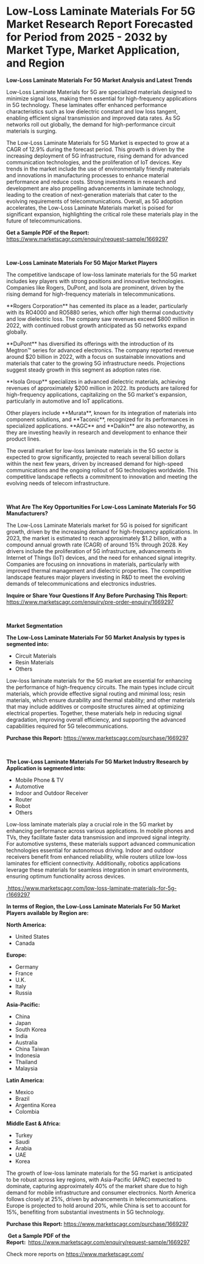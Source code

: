 <p><h1>Low-Loss Laminate Materials For 5G Market Research Report Forecasted for Period from 2025 -  2032 by Market Type, Market Application, and Region</h1></p><p><strong>Low-Loss Laminate Materials For 5G Market Analysis and Latest Trends</strong></p>
<p><p>Low-Loss Laminate Materials for 5G are specialized materials designed to minimize signal loss, making them essential for high-frequency applications in 5G technology. These laminates offer enhanced performance characteristics such as low dielectric constant and low loss tangent, enabling efficient signal transmission and improved data rates. As 5G networks roll out globally, the demand for high-performance circuit materials is surging.</p><p>The Low-Loss Laminate Materials for 5G Market is expected to grow at a CAGR of 12.9% during the forecast period. This growth is driven by the increasing deployment of 5G infrastructure, rising demand for advanced communication technologies, and the proliferation of IoT devices. Key trends in the market include the use of environmentally friendly materials and innovations in manufacturing processes to enhance material performance and reduce costs. Strong investments in research and development are also propelling advancements in laminate technology, leading to the creation of next-generation materials that cater to the evolving requirements of telecommunications. Overall, as 5G adoption accelerates, the Low-Loss Laminate Materials market is poised for significant expansion, highlighting the critical role these materials play in the future of telecommunications.</p></p>
<p><strong>Get a Sample PDF of the Report:&nbsp;</strong> <a href="https://www.marketscagr.com/enquiry/request-sample/1669297?utm_campaign=1868&utm_medium=2&utm_source=Github&utm_content=ia&utm_term=05022025&utm_id=low-loss-laminate-materials-for-5g">https://www.marketscagr.com/enquiry/request-sample/1669297</a></p>
<p>&nbsp;</p>
<p><strong>Low-Loss Laminate Materials For 5G Major Market Players</strong></p>
<p><p>The competitive landscape of low-loss laminate materials for the 5G market includes key players with strong positions and innovative technologies. Companies like Rogers, DuPont, and Isola are prominent, driven by the rising demand for high-frequency materials in telecommunications.</p><p>**Rogers Corporation** has cemented its place as a leader, particularly with its RO4000 and RO5880 series, which offer high thermal conductivity and low dielectric loss. The company saw revenues exceed $800 million in 2022, with continued robust growth anticipated as 5G networks expand globally.</p><p>**DuPont** has diversified its offerings with the introduction of its Megtron™ series for advanced electronics. The company reported revenue around $20 billion in 2022, with a focus on sustainable innovations and materials that cater to the growing 5G infrastructure needs. Projections suggest steady growth in this segment as adoption rates rise.</p><p>**Isola Group** specializes in advanced dielectric materials, achieving revenues of approximately $200 million in 2022. Its products are tailored for high-frequency applications, capitalizing on the 5G market's expansion, particularly in automotive and IoT applications.</p><p>Other players include **Murata**, known for its integration of materials into component solutions, and **Taconic**, recognized for its performances in specialized applications. **AGC** and **Daikin** are also noteworthy, as they are investing heavily in research and development to enhance their product lines.</p><p>The overall market for low-loss laminate materials in the 5G sector is expected to grow significantly, projected to reach several billion dollars within the next few years, driven by increased demand for high-speed communications and the ongoing rollout of 5G technologies worldwide. This competitive landscape reflects a commitment to innovation and meeting the evolving needs of telecom infrastructure.</p></p>
<p>&nbsp;</p>
<p><strong>What Are The Key Opportunities For Low-Loss Laminate Materials For 5G Manufacturers?</strong></p>
<p><p>The Low-Loss Laminate Materials market for 5G is poised for significant growth, driven by the increasing demand for high-frequency applications. In 2023, the market is estimated to reach approximately $1.2 billion, with a compound annual growth rate (CAGR) of around 15% through 2028. Key drivers include the proliferation of 5G infrastructure, advancements in Internet of Things (IoT) devices, and the need for enhanced signal integrity. Companies are focusing on innovations in materials, particularly with improved thermal management and dielectric properties. The competitive landscape features major players investing in R&D to meet the evolving demands of telecommunications and electronics industries.</p></p>
<p><strong>Inquire or Share Your Questions If Any Before Purchasing This Report:</strong> <a href="https://www.marketscagr.com/enquiry/pre-order-enquiry/1669297?utm_campaign=1868&utm_medium=2&utm_source=Github&utm_content=ia&utm_term=05022025&utm_id=low-loss-laminate-materials-for-5g">https://www.marketscagr.com/enquiry/pre-order-enquiry/1669297</a></p>
<p>&nbsp;</p>
<p><strong>Market Segmentation</strong></p>
<p><strong>The Low-Loss Laminate Materials For 5G Market Analysis by types is segmented into:</strong></p>
<p><ul><li>Circuit Materials</li><li>Resin Materials</li><li>Others</li></ul></p>
<p><p>Low-loss laminate materials for the 5G market are essential for enhancing the performance of high-frequency circuits. The main types include circuit materials, which provide effective signal routing and minimal loss; resin materials, which ensure durability and thermal stability; and other materials that may include additives or composite structures aimed at optimizing electrical properties. Together, these materials help in reducing signal degradation, improving overall efficiency, and supporting the advanced capabilities required for 5G telecommunications.</p></p>
<p><strong>Purchase this Report:&nbsp;</strong><a href="https://www.marketscagr.com/purchase/1669297?utm_campaign=1868&utm_medium=2&utm_source=Github&utm_content=ia&utm_term=05022025&utm_id=low-loss-laminate-materials-for-5g">https://www.marketscagr.com/purchase/1669297</a></p>
<p>&nbsp;</p>
<p><strong>The Low-Loss Laminate Materials For 5G Market Industry Research by Application is segmented into:</strong></p>
<p><ul><li>Mobile Phone & TV</li><li>Automotive</li><li>Indoor and Outdoor Receiver</li><li>Router</li><li>Robot</li><li>Others</li></ul></p>
<p><p>Low-loss laminate materials play a crucial role in the 5G market by enhancing performance across various applications. In mobile phones and TVs, they facilitate faster data transmission and improved signal integrity. For automotive systems, these materials support advanced communication technologies essential for autonomous driving. Indoor and outdoor receivers benefit from enhanced reliability, while routers utilize low-loss laminates for efficient connectivity. Additionally, robotics applications leverage these materials for seamless integration in smart environments, ensuring optimum functionality across devices.</p></p>
<p><a href="https://www.marketscagr.com/low-loss-laminate-materials-for-5g-r1669297?utm_campaign=1868&utm_medium=2&utm_source=Github&utm_content=ia&utm_term=05022025&utm_id=low-loss-laminate-materials-for-5g">&nbsp;https://www.marketscagr.com/low-loss-laminate-materials-for-5g-r1669297</a></p>
<p><strong>In terms of Region, the Low-Loss Laminate Materials For 5G Market Players available by Region are:</strong></p>
<p>
    <p> <strong> North America: </strong>
        <ul>
            <li>United States</li>
            <li>Canada</li>
        </ul>
        </p> 
    <p> <strong> Europe: </strong>
        <ul>
            <li>Germany</li>
            <li>France</li>
            <li>U.K.</li>
            <li>Italy</li>
            <li>Russia</li>
        </ul>
        </p> 
    <p> <strong> Asia-Pacific: </strong>
        <ul>
            <li>China</li>
            <li>Japan</li>
            <li>South Korea</li>
            <li>India</li>
            <li>Australia</li>
            <li>China Taiwan</li>
            <li>Indonesia</li>
            <li>Thailand</li>
            <li>Malaysia</li>
        </ul>
        </p> 
    <p> <strong> Latin America: </strong>
        <ul>
            <li>Mexico</li>
            <li>Brazil</li>
            <li>Argentina Korea</li>
            <li>Colombia</li>
        </ul>
        </p> 
    <p> <strong> Middle East & Africa: </strong>
        <ul>
            <li>Turkey</li>
            <li>Saudi</li>
            <li>Arabia</li>
            <li>UAE</li>
            <li>Korea</li>
        </ul>
    </p>
    </p>
<p><p>The growth of low-loss laminate materials for the 5G market is anticipated to be robust across key regions, with Asia-Pacific (APAC) expected to dominate, capturing approximately 40% of the market share due to high demand for mobile infrastructure and consumer electronics. North America follows closely at 25%, driven by advancements in telecommunications. Europe is projected to hold around 20%, while China is set to account for 15%, benefiting from substantial investments in 5G technology.</p></p>
<p><strong>Purchase this Report: </strong><a href="https://www.marketscagr.com/purchase/1669297?utm_campaign=1868&utm_medium=2&utm_source=Github&utm_content=ia&utm_term=05022025&utm_id=low-loss-laminate-materials-for-5g">https://www.marketscagr.com/purchase/1669297</a></p>
<p>&nbsp;<strong>Get a Sample PDF of the Report:&nbsp;&nbsp;</strong><a href="https://www.marketscagr.com/enquiry/request-sample/1669297?utm_campaign=1868&utm_medium=2&utm_source=Github&utm_content=ia&utm_term=05022025&utm_id=low-loss-laminate-materials-for-5g">https://www.marketscagr.com/enquiry/request-sample/1669297</a></p>
<p><strong></strong></p>
<p>Check more reports on <a href="https://www.marketscagr.com/?utm_campaign=1868&utm_medium=2&utm_source=Github&utm_content=ia&utm_term=05022025&utm_id=low-loss-laminate-materials-for-5g">https://www.marketscagr.com/</a></p>